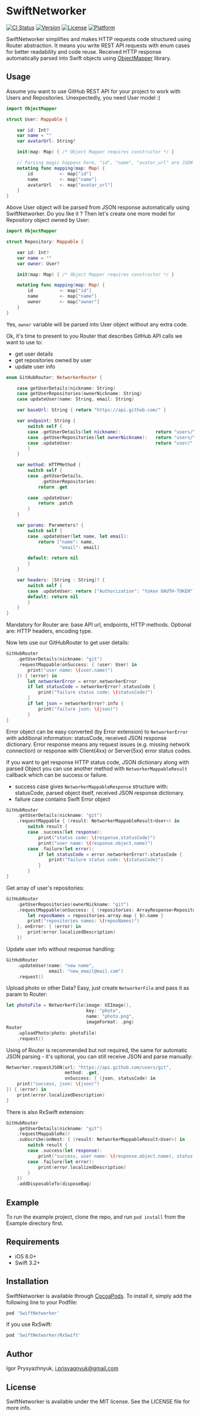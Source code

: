 # SwiftNetworker

[![CI Status](http://img.shields.io/travis/i.prisyagnyuk@gmail.com/SwiftNetworker.svg?style=flat)](https://travis-ci.org/i.prisyagnyuk@gmail.com/SwiftNetworker)
[![Version](https://img.shields.io/cocoapods/v/SwiftNetworker.svg?style=flat)](http://cocoapods.org/pods/SwiftNetworker)
[![License](https://img.shields.io/cocoapods/l/SwiftNetworker.svg?style=flat)](http://cocoapods.org/pods/SwiftNetworker)
[![Platform](https://img.shields.io/cocoapods/p/SwiftNetworker.svg?style=flat)](http://cocoapods.org/pods/SwiftNetworker)

SwiftNetworker simplifies and makes HTTP requests code structured using Router abstraction.
It means you write REST API requests with enum cases for better readability and code reuse.
Received HTTP response automatically parsed into Swift objects using [ObjectMapper](https://github.com/Hearst-DD/ObjectMapper) library.

## Usage

Assume you want to use GitHub REST API for your project to work with Users and Repositories.
Unexpectedly, you need User model :)
```swift
import ObjectMapper

struct User: Mappable {

    var id: Int?
    var name = ""
    var avatarUrl: String?

    init(map: Map) { /* Object Mapper requires constructor */ }

    // Parsing magic happens here, "id", "name", "avatar_url" are JSON response attribute names
    mutating func mapping(map: Map) {
        id          <- map["id"]
        name        <- map["name"]
        avatarUrl   <- map["avatar_url"]
    }
}
```

Above User object will be parsed from JSON response automatically using SwiftNetworker.
Do you like it ? Then let's create one more model for Repository object owned by User:

```swift
import ObjectMapper

struct Repository: Mappable {

    var id: Int?
    var name = ""
    var owner: User?

    init(map: Map) { /* Object Mapper requires constructor */ }

    mutating func mapping(map: Map) {
        id          <- map["id"]
        name        <- map["name"]
        owner       <- map["owner"]
    }
}
```
Yes, `owner` variable will be parsed into User object without any extra code.

Ok, it's time to present to you Router that describes GitHub API calls we want to use to:
- get user details
- get repositories owned by user
- update user info
```swift
enum GitHubRouter: NetworkerRouter {

    case getUserDetails(nickname: String)
    case getUserRepositories(ownerNickname: String)
    case updateUser(name: String, email: String)

    var baseUrl: String { return "https://api.github.com/" }

    var endpoint: String {
        switch self {
        case .getUserDetails(let nickname):             return "users/\(nickname)"
        case .getUserRepositories(let ownerNickname):   return "users/\(ownerNickname)/repos"
        case .updateUser:                               return "user/"
        }
    }

    var method: HTTPMethod {
        switch self {
        case .getUserDetails,
             .getUserRepositories:
            return .get

        case .updateUser:
            return .patch
        }
    }

    var params: Parameters? {
        switch self {
        case .updateUser(let name, let email):
            return ["name": name,
                    "email": email]

        default: return nil
        }
    }

    var headers: [String : String]? {
        switch self {
        case .updateUser: return ["Authorization": "token OAUTH-TOKEN"]
        default: return nil
        }
    }
}
```
Mandatory for Router are: base API url, endpoints, HTTP methods.
Optional are: HTTP headers, encoding type.

Now lets use our GitHubRouter to get user details:
```swift
GitHubRouter
    .getUserDetails(nickname: "git")
    .requestMappable(onSuccess: { (user: User) in
        print("user name: \(user.name)")
    }) { (error) in
        let networkerError = error.networkerError
        if let statusCode = networkerError?.statusCode {
            print("failure status code: \(statusCode)")
        }
        if let json = networkerError?.info {
            print("failure json: \(json)")
        }
}
```
Error object can be easy converted (by Error extension) to `NetworkerError` with additional information: statusCode, received JSON response dictionary. Error response means any request issues (e.g. missing network connection) or response with Client(4xx) or Server(5xx) error status codes.

If you want to get response HTTP status code, JSON dictionary along with parsed Object you can use another method with `NetworkerMappableResult` callback which can be success or failure.
- success case gives `NetworkerMappableResponse` structure with: statusCode, parsed object itself, received JSON response dictionary.
- failure case contains Swift Error object
```swift
GitHubRouter
    .getUserDetails(nickname: "git")
    .requestMappable { (result: NetworkerMappableResult<User>) in
        switch result {
        case .success(let response):
            print("status code: \(response.statusCode)")
            print("user name: \(response.object.name)")
        case .failure(let error):
            if let statusCode = error.networkerError?.statusCode {
                print("failure status code: \(statusCode)")
            }
        }
}
```

Get array of user's repositories:
```swift
GitHubRouter
    .getUserRepositories(ownerNickname: "git")
    .requestMappable(onSuccess: { (repositories: ArrayResponse<Repository>) in
        let reposNames = repositories.array.map { $0.name }
        print("repositories names: \(reposNames)")
    }, onError: { (error) in
        print(error.localizedDescription)
    })
```

Update user info without response handling:
```swift
GitHubRouter
    .updateUser(name: "new name",
                email: "new_email@mail.com")
    .request()
```

Upload photo or other Data? Easy, just create `NetworkerFile` and pass it as param to Router:
```swift
let photoFile = NetworkerFile(image: UIImage(),
                              key: "photo",
                              name: "photo.png",
                              imageFormat: .png)
Router
    .uploadPhoto(photo: photoFile)
    .request()
```

Using of Router is recommended but not required, the same for automatic JSON parsing - it's optional, you can still receive JSON and parse manually:
```swift
Networker.requestJSON(url: "https://api.github.com/users/git",
                      method: .get,
                      onSuccess: { (json, statusCode) in
    print("success, json: \(json)")
}) { (error) in
    print(error.localizedDescription)
}
```

There is also RxSwift extension:
```swift
GitHubRouter
    .getUserDetails(nickname: "git")
    .requestMappableRx()
    .subscribe(onNext: { (result: NetworkerMappableResult<User>) in
        switch result {
        case .success(let response):
            print("success, user name: \(response.object.name), status code: \(response.statusCode)")
        case .failure(let error):
            print(error.localizedDescription)
        }
    })
    .addDisposableTo(disposeBag)
```

## Example

To run the example project, clone the repo, and run `pod install` from the Example directory first.

## Requirements

* iOS 8.0+
* Swift 3.2+

## Installation

SwiftNetworker is available through [CocoaPods](http://cocoapods.org). To install
it, simply add the following line to your Podfile:

```ruby
pod 'SwiftNetworker'
```

If you use RxSwift:
```ruby
pod 'SwiftNetworker/RxSwift'
```

## Author

Igor Prysyazhnyuk, i.prisyagnyuk@gmail.com

## License

SwiftNetworker is available under the MIT license. See the LICENSE file for more info.
